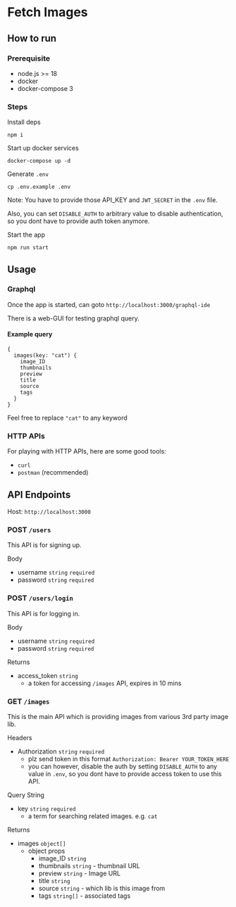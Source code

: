Fetch Images
===

## How to run

### Prerequisite
- node.js >= 18
- docker
- docker-compose 3

### Steps
Install deps
```
npm i
```

Start up docker services
```
docker-compose up -d 
```

Generate `.env`
```
cp .env.example .env
```

Note: You have to provide those API_KEY and `JWT_SECRET` in the `.env` file.

Also, you can set `DISABLE_AUTH` to arbitrary value to disable authentication, so you dont have to provide auth token anymore.


Start the app
```
npm run start
```

## Usage

### Graphql
Once the app is started, can goto `http://localhost:3000/graphql-ide`

There is a web-GUI for testing graphql query.

#### Example query

```
{
  images(key: "cat") {
    image_ID
    thumbnails
    preview
    title
    source
    tags
  }
}
```
Feel free to replace `"cat"` to any keyword

### HTTP APIs

For playing with HTTP APIs, here are some good tools:
- `curl` 
- `postman` (recommended)


## API Endpoints
Host: `http://localhost:3000`

### POST `/users`
This API is for signing up.

Body
- username `string` `required`
- password `string` `required`


### POST `/users/login`
This API is for logging in.

Body
- username `string` `required`
- password `string` `required`

Returns
- access_token `string`
  - a token for accessing `/images` API, expires in 10 mins


### GET `/images`
This is the main API which is providing images from various 3rd party image lib.

Headers
- Authorization `string` `required`
  - plz send token in this format `Authorization: Bearer YOUR_TOKEN_HERE`
  - you can however, disable the auth by setting `DISABLE_AUTH` to any value in `.env`, so you dont have to provide access token to use this API.

Query String
- key `string` `required`
  - a term for searching related images. e.g. `cat`

Returns
- images `object[]`
  - object props
    - image_ID `string`
    - thumbnails `string` - thumbnail URL
    - preview `string` - Image URL
    - title `string`
    - source `string` - which lib is this image from
    - tags `string[]` - associated tags 